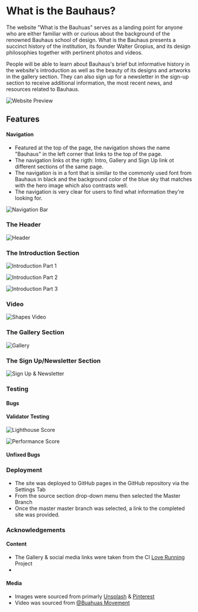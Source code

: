 
# What is the Bauhaus?

The website "What is the Bauhuas" serves as a landing point for anyone who are either familiar with or curious about the background of the renowned Bauhaus school of design.
What is the Bauhaus presents a succinct history of the institution, its founder Walter Gropius, and its design philosophies together with pertinent photos and videos.

People will be able to learn about Bauhaus's brief but informative history in the website's introduction as well as the beauty of its designs and artworks in the gallery section. They can also sign up for a newsletter in the sign-up section to receive additional information, the most recent news, and resources related to Bauhaus.

![Website Preview](./readme%20images/website-preview.png)


## Features

#### Navigation
- Featured at the top of the page, the navigation shows the name "Bauhaus" in the left corner that links to the top of the page.
- The navigation links ot the rigth: Intro, Gallery and Sign Up link ot different sections of the same page.
- The navigation is in a font that is similar to the commonly used font from Bauhaus in black and the background color of the blue sky that matches with the hero image which also contrasts well.
- The navigation is very clear for users to find what information they're looking for.




![Navigation Bar](./readme%20images/navigation-bar.png)


### The Header
![Header](./readme%20images/header.png)


### The Introduction Section
![Introduction Part 1](./readme%20images/intro1.png)

![Introduction Part 2](./readme%20images/intro2.png)

![Introduction Part 3](./readme%20images/intro3.png)


### Video
![Shapes Video](./readme%20images/video.png)


### The Gallery Section
![Gallery](./readme%20images/gallery.png)


### The Sign Up/Newsletter Section
![Sign Up & Newsletter](./readme%20images/signup-footer.png)


### Testing


#### Bugs
#### Validator Testing
![Lighthouse Score](./readme%20images/lighthouse-score.png)

![Performance Score](./readme%20images/performance-score.png)


#### Unfixed Bugs
### Deployment
- The site was deployed to GitHub pages in the GitHub repository via the Settings Tab
- From the source section drop-down menu then selected the Master Branch
- Once the master master branch was selected, a link to the completed site was provided.
### Acknowledgements

 #### Content
 - The Gallery & social media links were taken from the CI [Love Running]() Project
 - 
 #### Media
 - Images were sourced from primarly [Unsplash](www.unsplash.com) & [Pinterest](www.pinterest.com)
 - Video was sourced from [@Buahuas Movement](https://twitter.com/BauhausMovement)

